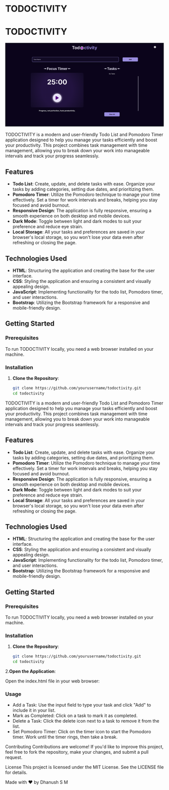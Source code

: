 # TODOCTIVITY
# TODOCTIVITY

![TODOCTIVITY Screenshot](https://github.com/Dhanush-777x/todoctivity/blob/main/Assets/todoctivity.png)

TODOCTIVITY is a modern and user-friendly Todo List and Pomodoro Timer application designed to help you manage your tasks efficiently and boost your productivity. This project combines task management with time management, allowing you to break down your work into manageable intervals and track your progress seamlessly.

## Features

- **Todo List**: Create, update, and delete tasks with ease. Organize your tasks by adding categories, setting due dates, and prioritizing them.
- **Pomodoro Timer**: Utilize the Pomodoro technique to manage your time effectively. Set a timer for work intervals and breaks, helping you stay focused and avoid burnout.
- **Responsive Design**: The application is fully responsive, ensuring a smooth experience on both desktop and mobile devices.
- **Dark Mode**: Toggle between light and dark modes to suit your preference and reduce eye strain.
- **Local Storage**: All your tasks and preferences are saved in your browser's local storage, so you won't lose your data even after refreshing or closing the page.

## Technologies Used

- **HTML**: Structuring the application and creating the base for the user interface.
- **CSS**: Styling the application and ensuring a consistent and visually appealing design.
- **JavaScript**: Implementing functionality for the todo list, Pomodoro timer, and user interactions.
- **Bootstrap**: Utilizing the Bootstrap framework for a responsive and mobile-friendly design.

## Getting Started

### Prerequisites

To run TODOCTIVITY locally, you need a web browser installed on your machine.

### Installation

1. **Clone the Repository**:

   ```bash
   git clone https://github.com/yourusername/todoctivity.git
   cd todoctivity

TODOCTIVITY is a modern and user-friendly Todo List and Pomodoro Timer application designed to help you manage your tasks efficiently and boost your productivity. This project combines task management with time management, allowing you to break down your work into manageable intervals and track your progress seamlessly.

## Features

- **Todo List**: Create, update, and delete tasks with ease. Organize your tasks by adding categories, setting due dates, and prioritizing them.
- **Pomodoro Timer**: Utilize the Pomodoro technique to manage your time effectively. Set a timer for work intervals and breaks, helping you stay focused and avoid burnout.
- **Responsive Design**: The application is fully responsive, ensuring a smooth experience on both desktop and mobile devices.
- **Dark Mode**: Toggle between light and dark modes to suit your preference and reduce eye strain.
- **Local Storage**: All your tasks and preferences are saved in your browser's local storage, so you won't lose your data even after refreshing or closing the page.

## Technologies Used

- **HTML**: Structuring the application and creating the base for the user interface.
- **CSS**: Styling the application and ensuring a consistent and visually appealing design.
- **JavaScript**: Implementing functionality for the todo list, Pomodoro timer, and user interactions.
- **Bootstrap**: Utilizing the Bootstrap framework for a responsive and mobile-friendly design.

## Getting Started

### Prerequisites

To run TODOCTIVITY locally, you need a web browser installed on your machine.

### Installation

1. **Clone the Repository**:

   ```bash
   git clone https://github.com/yourusername/todoctivity.git
   cd todoctivity

2.**Open the Application**:

Open the index.html file in your web browser:

### Usage
- Add a Task: Use the input field to type your task and click "Add" to include it in your list.
- Mark as Completed: Click on a task to mark it as completed.
- Delete a Task: Click the delete icon next to a task to remove it from the list.
- Set Pomodoro Timer: Click on the timer icon to start the Pomodoro timer. Work until the timer rings, then take a break.

Contributing
Contributions are welcome! If you'd like to improve this project, feel free to fork the repository, make your changes, and submit a pull request.

License
This project is licensed under the MIT License. See the LICENSE file for details.

Made with ❤️ by Dhanush S M
